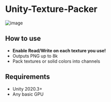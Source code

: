# Unity-Texture-Packer
![image](https://user-images.githubusercontent.com/50581102/165910498-8a7b31a1-a641-45e7-b89f-4fb0bbbaa6ba.png)

## How to use
- **Enable Read/Write on each texture you use!**
- Outputs PNG up to 8k
- Pack textures or solid colors into channels

## Requirements
- Unity 2020.3+
- Any basic GPU
